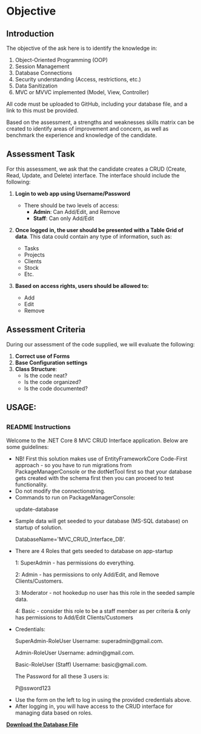 # Objective

## Introduction
The objective of the ask here is to identify the knowledge in:

1. Object-Oriented Programming (OOP)
2. Session Management
3. Database Connections
4. Security understanding (Access, restrictions, etc.)
5. Data Sanitization
6. MVC or MVVC implemented (Model, View, Controller)

All code must be uploaded to GitHub, including your database file, and a link to this must be provided.

Based on the assessment, a strengths and weaknesses skills matrix can be created to identify areas of improvement and concern, as well as benchmark the experience and knowledge of the candidate.

## Assessment Task
For this assessment, we ask that the candidate creates a CRUD (Create, Read, Update, and Delete) interface. The interface should include the following:

1. **Login to web app using Username/Password**
   - There should be two levels of access:
     - **Admin**: Can Add/Edit, and Remove
     - **Staff**: Can only Add/Edit

2. **Once logged in, the user should be presented with a Table Grid of data**. This data could contain any type of information, such as:
   - Tasks
   - Projects
   - Clients
   - Stock
   - Etc.

3. **Based on access rights, users should be allowed to:**
   - Add
   - Edit
   - Remove

## Assessment Criteria
During our assessment of the code supplied, we will evaluate the following:

1. **Correct use of Forms**
2. **Base Configuration settings**
3. **Class Structure**:
   - Is the code neat?
   - Is the code organized?
   - Is the code documented?






##
## USAGE:
##
<div class="readme-container p-3 bg-light border rounded">
    <h3>README Instructions</h3>
    <p class="text-muted">Welcome to the .NET Core 8 MVC CRUD Interface application. Below are some guidelines:</p>
    <ul class="list-unstyled">
        <li><i class="fa fa-check-circle text-success"></i> NB! First this solution makes use of EntityFrameworkCore Code-First approach - so you have to run migrations from PackageManagerConsole or the dotNetTool first so that your database gets created with the schema first then you can proceed to test functionality.</li>
        <li><i class="fa fa-check-circle text-success"></i> Do not modify the connectionstring.</li>
        <li><i class="fa fa-check-circle text-success"></i> Commands to run on PackageManagerConsole: <p class="font-weight-bold"> update-database </p></li>
        <li><i class="fa fa-check-circle text-success"></i> Sample data will get seeded to your database (MS-SQL database) on startup of solution.<p class="font-weight-bold"> DatabaseName='MVC_CRUD_Interface_DB'. </p></li>
        <li><i class="fa fa-check-circle text-success"></i> There are 4 Roles that gets seeded to database on app-startup <p class="font-weight-bold"> 1: SuperAdmin - has permissions do everything. </p> <p class="font-weight-bold"> 2: Admin - has permissions to only Add/Edit, and Remove Clients/Customers. </p> <p class="font-weight-bold"> 3: Moderator - not hookedup no user has this role in the seeded sample data. </p>  <p class="font-weight-bold"> 4: Basic - consider this role to be a staff member as per criteria & only has permissions to Add/Edit Clients/Customers </p>  </li>
        <li><i class="fa fa-check-circle text-success"></i> Credentials: <p class="font-weight-bold"> SuperAdmin-RoleUser Username: superadmin@gmail.com. </p>  <p class="font-weight-bold"> Admin-RoleUser Username: admin@gmail.com. </p>  <p class="font-weight-bold"> Basic-RoleUser (Staff) Username: basic@gmail.com. </p>  The Password for all these 3 users is: <p class="font-weight-bold font-italic "> P@ssword123 </p> </li>
        <li><i class="fa fa-check-circle text-success"></i> Use the form on the left to log in using the provided credentials above.</li>
        <li><i class="fa fa-check-circle text-success"></i> After logging in, you will have access to the CRUD interface for managing data based on roles.</li>
    </ul>
</div>

**[Download the Database File](./MVC_CRUD_Interface_DB.sql)**
